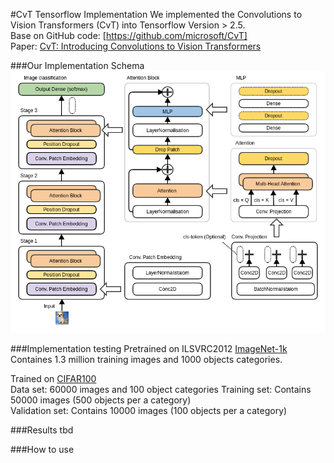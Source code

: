 #CvT Tensorflow Implementation
We implemented the Convolutions to Vision Transformers (CvT) into Tensorflow Version > 2.5.   
Base on GitHub code: [https://github.com/microsoft/CvT]   
Paper: [CvT: Introducing Convolutions to Vision Transformers](https://arxiv.org/abs/2103.15808)

###Our Implementation Schema
![](cvt_schema.png "CvT Schema")

###Implementation testing
Pretrained on ILSVRC2012 [ImageNet-1k](https://www.google.com)  
Containes 1.3 million training images and 1000 objects categories.     

Trained on [CIFAR100](https://www.cs.toronto.edu/~kriz/cifar.html)  
Data set: 60000 images and 100 object categories
Training set: Contains 50000 images (500 objects per a category)   
Validation set: Contains 10000 images (100 objects per a category) 

###Results
tbd

###How to use

